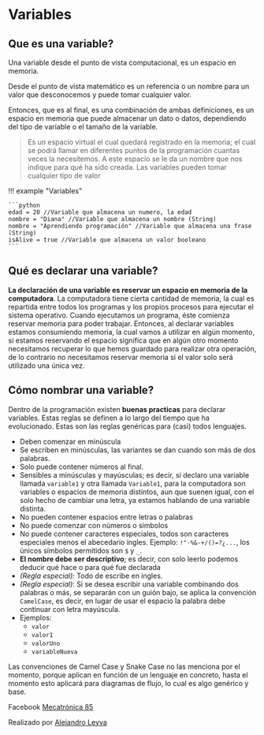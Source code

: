 # Variables

## Que es una variable?

Una variable desde el punto de vista computacional, es un espacio en memoria. 

Desde el punto de vista matemático es un referencia o un nombre para un valor que desconocemos y puede tomar cualquier valor.

Entonces, que es al final, es una combinación de ambas definiciones, es un espacio en memoria que puede almacenar un dato o datos, dependiendo del tipo de variable o el tamaño de la variable.

> Es un espacio virtual el cual quedará registrado en la memoria; el cual se podrá llamar en diferentes puntos de la programación cuantas veces la necesitemos. A este espacio se le da un nombre que nos indique para qué ha sido creada. Las variables pueden tomar cualquier tipo de valor

!!! example "Variables"

    ```python
    edad = 20 //Variable que almacena un numero, la edad
    nombre = "Diana" //Variable que almacena un nombre (String)
    nombre = "Aprendiendo programación" //Variable que almacena una frase (String)
    isAlive = true //Variable que almacena un valor booleano
    ```


## Qué es declarar una variable?

**La declaración de una variable es reservar un espacio en memoria de la computadora**.
La computadora tiene cierta cantidad de memoria, la cual es repartida entre todos los programas y los propios procesos para ejecutar el sistema operativo. Cuando ejecutamos un programa, éste comienza reservar memoria para poder trabajar.
Entonces, al declarar variables estamos consumiendo memoria, la cual vamos a utilizar en algún momento, si estamos reservando el espacio significa que en algún otro momento necesitamos recuperar lo que hemos guardado para realizar otra operación, de lo contrario no necesitamos reservar memoria si el valor solo será utilizado una única vez.

## Cómo nombrar una variable?

Dentro de la programación existen **buenas practicas** para declarar variables. Estas reglas se definen a lo largo del tiempo que ha evolucionado. Estas son las reglas genéricas para (casi) todos lenguajes. 

- Deben comenzar en minúscula
- Se escriben en minúsculas, las variantes se dan cuando son más de dos palabras.
- Solo puede contener números al final.
- Sensibles a minúsculas y mayúsculas; es decir, si declaro una variable llamada `variable1` y otra llamada `Variable1`, para la computadora son variables o espacios de memoria distintos, aun que suenen igual, con el solo hecho de cambiar una letra, ya estamos hablando de una variable distinta.
- No pueden contener espacios entre letras o palabras
- No puede comenzar con números o símbolos
- No puede contener caracteres especiales, todos son caracteres especiales menos el abecedario ingles. Ejemplo: `!"·%&-+/()=?¿...`, los únicos símbolos permitidos son `$` y `_`.
- **El nombre debe ser descriptivo**; es decir, con solo leerlo podemos deducir qué hace o para qué fue declarada
- *(Regla especial):* Todo de escribe en ingles.
- *(Regla especial)*: Si se desea escribir una variable combinando dos palabras o más, se separarán con un guión bajo, se aplica la convención `CamelCase`, es decir, en lugar de usar el espacio la palabra debe continuar con letra mayúscula.
- Ejemplos:
    - `valor`
    - `valor1`
    - `valorUno`
    - `variableNueva`

Las convenciones de Camel Case y Snake Case no las menciona por el momento, porque aplican en función de un lenguaje en concreto, hasta el momento esto aplicará para diagramas de flujo, lo cual es algo genérico y base.









<!-- text autogenerated footer --> <p>Facebook <a href="https://www.facebook.com/mecatronica85/" target="_blank">Mecatrónica 85</a></p><p>Realizado por <a href="https://www.alejandro-leyva.com" target="_blank">Alejandro Leyva</a></p>